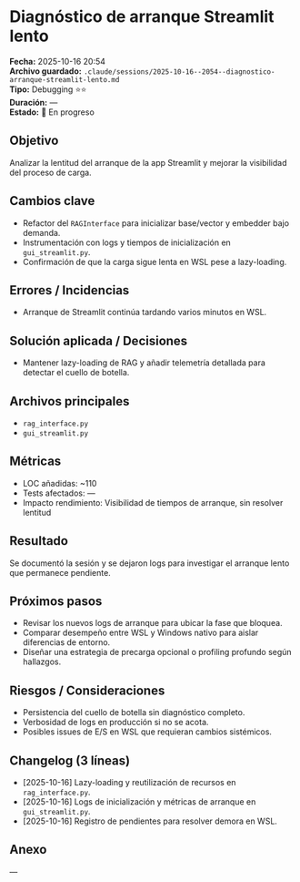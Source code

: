 # Diagnóstico de arranque Streamlit lento
**Fecha:** 2025-10-16 20:54  
**Archivo guardado:** `.claude/sessions/2025-10-16--2054--diagnostico-arranque-streamlit-lento.md`  
**Tipo:** Debugging ⭐⭐  
**Duración:** —  
**Estado:** 🔄 En progreso

## Objetivo
Analizar la lentitud del arranque de la app Streamlit y mejorar la visibilidad del proceso de carga.

## Cambios clave
- Refactor del `RAGInterface` para inicializar base/vector y embedder bajo demanda.
- Instrumentación con logs y tiempos de inicialización en `gui_streamlit.py`.
- Confirmación de que la carga sigue lenta en WSL pese a lazy-loading.

## Errores / Incidencias
- Arranque de Streamlit continúa tardando varios minutos en WSL.

## Solución aplicada / Decisiones
- Mantener lazy-loading de RAG y añadir telemetría detallada para detectar el cuello de botella.

## Archivos principales
- `rag_interface.py`
- `gui_streamlit.py`

## Métricas
- LOC añadidas: ~110  
- Tests afectados: —  
- Impacto rendimiento: Visibilidad de tiempos de arranque, sin resolver lentitud

## Resultado
Se documentó la sesión y se dejaron logs para investigar el arranque lento que permanece pendiente.

## Próximos pasos
- Revisar los nuevos logs de arranque para ubicar la fase que bloquea.
- Comparar desempeño entre WSL y Windows nativo para aislar diferencias de entorno.
- Diseñar una estrategia de precarga opcional o profiling profundo según hallazgos.

## Riesgos / Consideraciones
- Persistencia del cuello de botella sin diagnóstico completo.
- Verbosidad de logs en producción si no se acota.
- Posibles issues de E/S en WSL que requieran cambios sistémicos.

## Changelog (3 líneas)
- [2025-10-16] Lazy-loading y reutilización de recursos en `rag_interface.py`.
- [2025-10-16] Logs de inicialización y métricas de arranque en `gui_streamlit.py`.
- [2025-10-16] Registro de pendientes para resolver demora en WSL.

## Anexo
—
